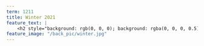 ```yaml
---
term: 1211
title: Winter 2021
feature_text: |
    <h2 style="background: rgb(0, 0, 0); background: rgba(0, 0, 0, 0.5); color: #FDD54F; padding: 10px;">Winter 2021</h2>
feature_image: "/back_pic/winter.jpg"
---
```


